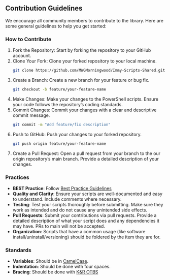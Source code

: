 ## Contribution Guidelines
We encourage all community members to contribute to the library. Here are some general guidelines to help you get started:

### How to Contribute
1. Fork the Repository: Start by forking the repository to your GitHub account.
2. Clone Your Fork: Clone your forked repository to your local machine.  
   ```sh
   git clone https://github.com/MWGMorningwood/Immy-Scripts-Shared.git
   ```
3. Create a Branch: Create a new branch for your feature or bug fix.
   ```sh
   git checkout -b feature/your-feature-name
   ```
4. Make Changes: Make your changes to the PowerShell scripts. Ensure your code follows the repository’s coding standards.
5. Commit Changes: Commit your changes with a clear and descriptive commit message.
   ```sh
   git commit -m "Add feature/fix description"
   ```
6. Push to GitHub: Push your changes to your forked repository.
   ```sh
   git push origin feature/your-feature-name
   ```
7. Create a Pull Request: Open a pull request from your branch to the our origin repository’s main branch. Provide a detailed description of your changes.

### Practices
* **BEST Practice**: Follow [Best Practice Guidelines](https://learn.microsoft.com/en-us/powershell/scripting/developer/cmdlet/strongly-encouraged-development-guidelines?view=powershell-7.4)  
* **Quality and Clarity**: Ensure your scripts are well-documented and easy to understand. Include comments where necessary.  
* **Testing**: Test your scripts thoroughly before submitting. Make sure they work as intended and do not cause any unintended side effects.  
* **Pull Requests**: Submit your contributions via pull requests. Provide a detailed description of what your script does and any dependencies it may have. PRs to main will not be accepted.  
* **Organization**: Scripts that have a common usage (like software install/uninstall/versioning) should be foldered by the item they are for.  

### Standards
* **Variables**: Should be in [CamelCase](https://en.wikipedia.org/wiki/Camel_case).  
* **Indentation**: Should be done with four spaces.  
* **Bracing**: Should be done with [K&R OTBS](https://github.com/PoshCode/PowerShellPracticeAndStyle/issues/81#issuecomment-285835313)  
